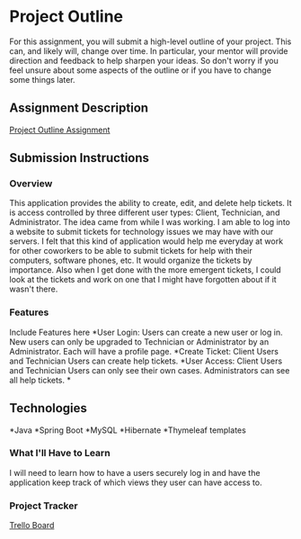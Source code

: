 # Project Outline
For this assignment, you will submit a high-level outline of your project. This can, and likely will, change over time. In particular, your mentor will provide direction and feedback to help sharpen your ideas. So don't worry if you feel unsure about some aspects of the outline or if you have to change some things later.

## Assignment Description
[Project Outline Assignment](https://education.launchcode.org/liftoff/modules/assignments/project-outline)

## Submission Instructions

### Overview
This application provides the ability to create, edit, and delete help tickets. It is access controlled by three different user types: Client, Technician, and Administrator.
The idea came from while I was working. I am able to log into a website to submit tickets for technology issues we may have with our servers. I felt that this kind of application would help me everyday at work for other coworkers to be able to submit tickets for help with their computers, software phones, etc. It would organize the tickets by importance. Also when I get done with the more emergent tickets, I could look at the tickets and work on one that I might have forgotten about if it wasn't there.  



### Features
Include Features here
*User Login: Users can create a new user or log in. New users can only be upgraded to Technician or Administrator by an Administrator. Each will have a profile page.
*Create Ticket: Client Users and Technician Users can create help tickets.
*User Access: Client Users and Technician Users can only see their own cases. Administrators can see all help tickets. 
*
## Technologies
*Java
*Spring Boot
*MySQL
*Hibernate
*Thymeleaf templates
### What I'll Have to Learn
I will need to learn how to have a users securely log in and have the application keep track of which views they user can have access to. 
### Project Tracker
[Trello Board](https://trello.com/b/5AzorhIX/liftoff)
